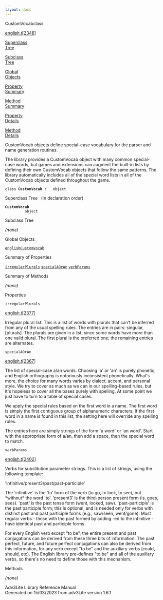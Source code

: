 ```yaml
---
layout: docs
---
```

<span class="title">CustomVocab</span><span class="type">class</span>

[english.t](../file/english.t.html)\[[2348](../source/english.t.html#2348)\]

[Superclass  
Tree](#_SuperClassTree_)

[Subclass  
Tree](#_SubClassTree_)

[Global  
Objects](#_ObjectSummary_)

[Property  
Summary](#_PropSummary_)

[Method  
Summary](#_MethodSummary_)

[Property  
Details](#_Properties_)

[Method  
Details](#_Methods_)



CustomVocab objects define special-case vocabulary for the parser and
name generation routines.

The library provides a CustomVocab object with many common special-case
words, but games and extensions can augment the built-in lists by
defining their own CustomVocab objects that follow the same patterns.
The library automatically includes all of the special word lists in all
of the CustomVocab objects defined throughout the game.

`class `**`CustomVocab`**` :   object`



<span id="_SuperClassTree_"></span>



<span class="hdln">Superclass Tree</span>   (in declaration order)



**`CustomVocab`**  
`         object`  
<span id="_SubClassTree_"></span>



<span class="hdln">Subclass Tree</span>  



*(none)* <span id="_ObjectSummary_"></span>



<span class="hdln">Global Objects</span>  



[`englishCustomVocab`](../object/englishCustomVocab.html)
<span id="_PropSummary_"></span>



<span class="hdln">Summary of Properties</span>  



[`irregularPlurals`](#irregularPlurals) [`specialAOrAn`](#specialAOrAn) [`verbParams`](#verbParams)

<span id="_MethodSummary_"></span>



<span class="hdln">Summary of Methods</span>  





*(none)* <span id="_Properties_"></span>



<span class="hdln">Properties</span>  



<span id="irregularPlurals"></span>

`irregularPlurals`

[english.t](../file/english.t.html)\[[2377](../source/english.t.html#2377)\]



Irregular plural list. This is a list of words with plurals that can't
be inferred from any of the usual spelling rules. The entries are in
pairs: singular, \[plurals\]. The plurals are given in a list, since
some words have more than one valid plural. The first plural is the
preferred one; the remaining entries are alternates.



<span id="specialAOrAn"></span>

`specialAOrAn`

[english.t](../file/english.t.html)\[[2367](../source/english.t.html#2367)\]



The list of special-case a/an words. Choosing 'a' or 'an' is purely
phonetic, and English orthography is notoriously inconsistent
phonetically. What's more, the choice for many words varies by dialect,
accent, and personal style. We try to cover as much as we can in our
spelling-based rules, but it's hopeless to cover all the bases purely
with spelling. At some point we just have to turn to a table of special
cases.

We apply the special rules based on the first word in a name. The first
word is simply the first contiguous group of alphanumeric characters. If
the first word in a name is found in this list, the setting here will
override any spelling rules.

The entries here are simply strings of the form 'a word' or 'an word'.
Start with the appropriate form of a/an, then add a space, then the
special word to match.



<span id="verbParams"></span>

`verbParams`

[english.t](../file/english.t.html)\[[2402](../source/english.t.html#2402)\]



Verbs for substitution parameter strings. This is a list of strings,
using the following template:

  
'infinitive/present3/past/past-participle'

The 'infinitive' is the 'to' form of the verb (to go, to look, to see),
but \*without\* the word 'to'. 'present3' is the third-person present
form (is, goes, sees). 'past' is the past tense form (went, looked,
saw). 'past-participle' is the past participle form; this is optional,
and is needed only for verbs with distinct past and past participle
forms (e.g., saw/seen, went/gone). Most regular verbs - those with the
past formed by adding -ed to the infinitive - have identical past and
participle forms.

For every English verb except "to be", the entire present and past
conjugations can be derived from these three bits of information. The
past perfect, future, and future perfect conjugations can also be
derived from this information, for any verb except "to be" and the
auxiliary verbs (could, should, etc). The English library pre-defines
"to be" and all of the auxiliary verbs, so there's no need to define
those with this mechanism.



<span id="_Methods_"></span>



<span class="hdln">Methods</span>  



*(none)*



Adv3Lite Library Reference Manual  
Generated on 15/03/2023 from adv3Lite version 1.6.1


